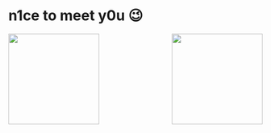 # n1ce to meet y0u :wink:

<img src="https://github-readme-stats.vercel.app/api?username=ZhuYing-CSU&show_icons=true&theme=gruvbox&count_private=true" height="180" align="left"/>
<img src="https://github-readme-stats.vercel.app/api/top-langs/?username=ZhuYing-CSU&langs_count=8&theme=gruvbox&layout=compact" height="180" align="right"/>

<!--
**ZhuYing-CSU/ZhuYing-CSU** is a ✨ _special_ ✨ repository because its `README.md` (this file) appears on your GitHub profile.

Here are some ideas to get you started:

- 🔭 I’m currently working on ...
- 🌱 I’m currently learning ...
- 👯 I’m looking to collaborate on ...
- 🤔 I’m looking for help with ...
- 💬 Ask me about ...
- 📫 How to reach me: ...
- 😄 Pronouns: ...
- ⚡ Fun fact: ...
-->
